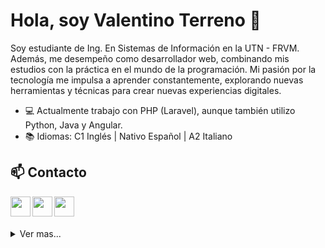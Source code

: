 # Hola, soy Valentino Terreno 👋
Soy estudiante de Ing. En Sistemas de Información en la UTN - FRVM. Además, me desempeño como desarrollador web, combinando mis estudios con la práctica en el mundo de la programación. Mi pasión por la tecnología me impulsa a aprender constantemente, explorando nuevas herramientas y técnicas para crear nuevas experiencias digitales.

* 💻 Actualmente trabajo con PHP (Laravel), aunque también utilizo Python, Java y Angular. 
* :books: Idiomas: C1 Inglés | Nativo Español | A2 Italiano

## 📫 Contacto 

<div> 
<a href="https://www.linkedin.com/in/valentino-terreno-89372a232/" target="_blank"><img src="https://user-images.githubusercontent.com/78498733/179557451-199cd2fc-d58d-48e0-9ba7-9d2815318df0.png" align="left" width="32" height="32"/></a>

<a href="mailto:ninot2016@gmail.com" target="_blank"><img src="https://user-images.githubusercontent.com/78498733/179564282-212ca254-1ad7-45ed-bac7-6d6def965f91.png" align="left" width="32" height="32"/></a>
         
<a href="https://vterreno.com.ar/" target="_blank"><img src="https://user-images.githubusercontent.com/78498733/179561966-e2867d85-1180-4923-b4ef-8f67ee059bb6.png" align="left" width="32" height="32"/></a>

</div>

<br>
<br>
<br>

<details close>
<summary>Ver mas...</summary>
         <br>
<div align="center">
  <img width="" src="https://github-readme-stats.vercel.app/api/top-langs/?username=vterreno&layout=compact&hide_title=1&card_width=300" alt="Top lenguajes utilizados en mis repos" />
  <br />
  <small>Lenguajes utilizados en mis repositorios públicos</small>
  <br />
  <br />
</div>









